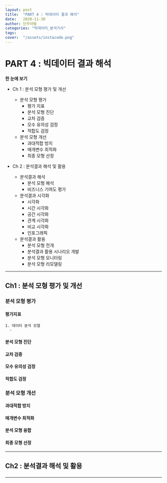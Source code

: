 ```yaml
---
layout: post
title:  "PART 4 : 빅데이터 결과 해석"
date:   2020-11-30 
author: 단우아범
categories: "빅데이터_분석기사"
tags:	
cover:  "/assets/instacode.png"
---
```


# PART 4 : 빅데이터 결과 해석
__한 눈에 보기__  
 - Ch 1 : 분석 모형 평가 및 개선
   - 분석 모형 평가
     - 평가 지표
     - 분석 모형 진단
     - 교차 검증
     - 모수 유의성 검정
     - 적합도 검정
   - 분석 모형 개선
     - 과대적합 방지
     - 매개변수 최적화
     - 최종 모형 선정
    
 - Ch 2 : 분석결과 해석 및 활용
   - 분석결과 해석
     - 분석 모형 해석
     - 비즈니스 기여도 평가
   - 분석결과 시각화
     - 시각화
     - 시간 시각화
     - 공간 시각화
     - 관계 시각화
     - 비교 시각화
     - 인포그래픽
   - 분석결과 활용
     - 분석 모형 전개
     - 분석결과 활용 시나리오 개발
     - 분석 모형 모니터링
     - 분석 모형 리모델링

---

## Ch1 : 분석 모형 평가 및 개선
### 분석 모형 평가
  #### 평가지표  
    1. 데이터 분석 모델
      - 
    

  #### 분석 모형 진단

  #### 교차 검증
  
  #### 모수 유의성 검정
  
  #### 적합도 검정
 
 
### 분석 모형 개선
  #### 과대적합 방지
  
  #### 매개변수 최적화
  
  #### 분석 모형 융합
  
  #### 최종 모형 선정
  




---

## Ch2 : 분석결과 해석 및 활용
### 
---
